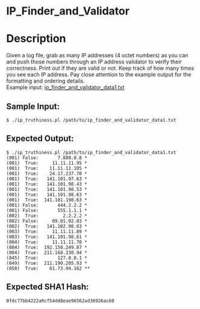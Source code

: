 # IP_Finder_and_Validator

# Description

<p>Given a log file, grab as many IP addresses (4 octet numbers) as you can and push those numbers through an IP address validator to verify their correctness. Print out if they are valid or not. Keep track of how many times you see each IP address. Pay close attention to the example output for the formatting and ordering details.
<br/>
Example input: <a href="ip_finder_and_validator_data1.txt">ip_finder_and_validator_data1.txt</a>
</p>

## Sample Input:

```
$ ./ip_truthiness.pl /path/to/ip_finder_and_validator_data1.txt

```
## Expected Output:

```
$ ./ip_truthiness.pl /path/to/ip_finder_and_validator_data1.txt
(001) False:       7.888.8.8 *
(001)  True:     11.11.11.95 *
(001)  True:    11.11.11.105 *
(001)  True:    24.17.237.70 *
(001)  True:   141.101.97.63 *
(001)  True:   141.101.98.43 *
(001)  True:   141.101.98.53 *
(001)  True:   141.101.98.63 *
(001)  True:  141.101.198.63 *
(001) False:       444.2.2.2 *
(001) False:       555.1.1.1 *
(002)  True:         2.2.2.2 *
(002) False:     09.01.02.03 *
(002)  True:   141.102.98.63 *
(003)  True:     11.11.11.89 *
(003)  True:   141.101.98.61 *
(004)  True:     11.11.11.70 *
(004)  True:  192.150.249.87 *
(004)  True:  211.168.230.94 *
(045)  True:       127.0.0.1 *
(049)  True:  211.190.205.93 *
(050)  True:    61.73.94.162 **
```
## Expected SHA1 Hash:

```
0fdc77bb4222a0cf54dd8eae96562ad36926ac60
```
